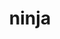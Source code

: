 ---
layout: smileys&emotion
title: ninja
emoji: ninja
permalink: 🥷.html
image: assets/img/3moji/ninja.png
---